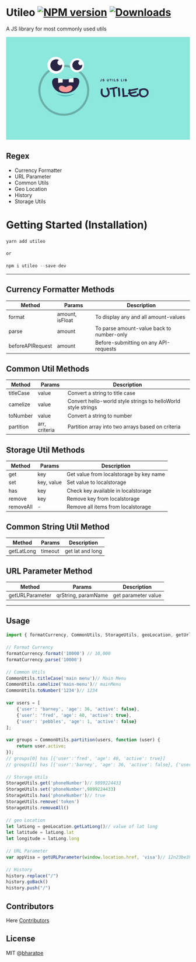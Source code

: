 # Utileo [![NPM version](https://img.shields.io/npm/v/utileo.svg)](https://www.npmjs.com/package/utileo) [![Downloads](http://img.shields.io/npm/dm/utileo.svg)](https://npmjs.org/package/utileo)

A JS library for most commonly used utils

![Utileo](/assets/utileo.png)

## Regex
 - Currency Formatter
 - URL Parameter
 - Common Utils
 - Geo Location
 - History
 - Storage Utils

 # Getting Started (Installation)

```javascript
yarn add utileo

or

npm i utileo --save-dev
```

--------------------------------------------------------------------------------
## Currency Formatter Methods

  Method                          |     Params       |        Description
----------------------------------|------------------|----------------------------
  format                          | amount, isFloat  |  To display any and all amount-values
  parse                           |      amount      |  To parse amount-value back to number-only
  beforeAPIRequest                |      amount      |  Before-submitting on any API-requests

## Common Util Methods

  Method                          |     Params       |        Description
----------------------------------|------------------|----------------------------
  titleCase                       |      value       |  Convert a string to title case
  camelize                        |      value       |  Convert hello-world style strings to helloWorld style strings 
  toNumber                        |      value       |  Convert a string to number
  partition                       |   arr, criteria  |  Partition array into two arrays based on criteria

## Storage Util Methods

  Method                          |     Params       |        Description
----------------------------------|------------------|----------------------------
  get                             |      key         |  Get value from localstorage by key name
  set                             |    key, value    |  Set value to localstorage
  has                             |      key         |  Check key available in localstorage
  remove                          |      key         |  Remove key from localstorage
  removeAll                       |       -          |  Remove all items from localstorage

## Common String Util Method

  Method                          |     Params       |        Description
----------------------------------|------------------|----------------------------
  getLatLong                      |     timeout      |  get lat and long

## URL Parameter Method

  Method                          |     Params           |        Description
----------------------------------|----------------------|----------------------------
  getURLParameter                 |  qrString, paramName |  get parameter value

--------------------------------------------------------------------------------------------------

## Usage
```javascript
import { formatCurrency, CommonUtils, StorageUtils, geoLocation, getUrlParameter, history } from 'valiy';

// Format Currency
formatCurrency.format('10000') // 10,000
formatCurrency.parse('10000') 

// Common Utils
CommonUtils.titleCase('main menu')// Main Menu
CommonUtils.camelize('main-menu')// mainMenu
CommonUtils.toNumber('1234')// 1234

var users = [
	{'user': 'barney', 'age': 36, 'active': false},
	{'user': 'fred', 'age': 40, 'active': true},
	{'user': 'pebbles', 'age': 1, 'active': false}
];

var groups = CommonUtils.partition(users, function (user) {
	return user.active;
});
// groups[0] has [{'user':'fred', 'age': 40, 'active': true}]
// groups[1] has [{'user':'barney', 'age': 36, 'active': false}, {'user': 'pebbles', 'age': 1, 'active': false}]

// Storage Utils
StorageUtils.get('phoneNumber')// 9899224433
StorageUtils.set('phoneNumber',9899224433)
StorageUtils.has('phoneNumber')// true
StorageUtils.remove('token')
StorageUtils.removeAll()

// geo Location
let latLong = geoLocation.getLatLong()// value of lat long
let latitude = latLong.lat
let longitude = latLong.long

// URL Parameter
var appVisa = getURLParameter(window.location.href, 'visa')// 12n23be3h3bhbbh34

// History
history.replace("/")
history.goBack()
history.push("/")

```

## Contributors
Here [Contributors](https://github.com/bharatpe/utileo/graphs/contributors)


## License
MIT @[bharatpe](https://bharatpe.in)
